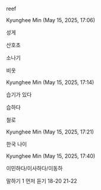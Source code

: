 reef

Kyunghee Min (May 15, 2025, 17:06)

성게

산호초

소나기

비옷

Kyunghee Min (May 15, 2025, 17:14)

습기가 있다

습하다

철로

Kyunghee Min (May 15, 2025, 17:21)

한국 나이

Kyunghee Min (May 15, 2025, 17:40)

이민하다/이사하다/이동하


말하기 1 먼저
듣기
18-20
21-22 